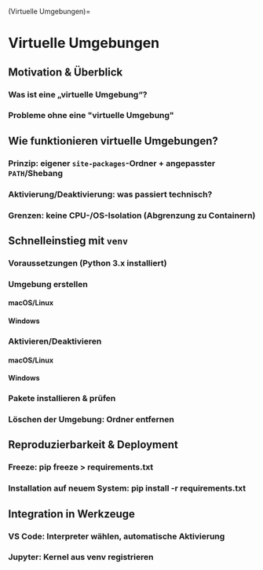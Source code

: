 (Virtuelle Umgebungen)=
# Virtuelle Umgebungen

## Motivation & Überblick

### Was ist eine „virtuelle Umgebung“?

### Probleme ohne eine "virtuelle Umgebung"



## Wie funktionieren virtuelle Umgebungen?

### Prinzip: eigener `site-packages`-Ordner + angepasster `PATH`/Shebang

### Aktivierung/Deaktivierung: was passiert technisch?

### Grenzen: keine CPU-/OS-Isolation (Abgrenzung zu Containern)



## Schnelleinstieg mit `venv`

### Voraussetzungen (Python 3.x installiert)

### Umgebung erstellen

#### macOS/Linux

#### Windows

### Aktivieren/Deaktivieren

#### macOS/Linux

#### Windows

### Pakete installieren & prüfen

### Löschen der Umgebung: Ordner entfernen


## Reproduzierbarkeit & Deployment

### Freeze: pip freeze > requirements.txt

### Installation auf neuem System: pip install -r requirements.txt



## Integration in Werkzeuge

### VS Code: Interpreter wählen, automatische Aktivierung

### Jupyter: Kernel aus venv registrieren

